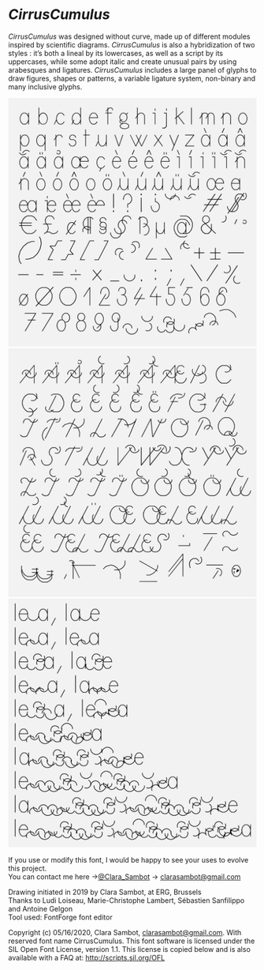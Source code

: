 # *CirrusCumulus*
*CirrusCumulus* was designed without curve, made up of different modules inspired by scientific diagrams. *CirrusCumulus* is also a hybridization of two styles : it’s both a lineal by its lowercases, as well as a script by its uppercases, while some adopt italic and create unusual pairs by using arabesques and ligatures. *CirrusCumulus* includes a large panel of glyphs to draw figures, shapes or patterns, a variable ligature system, non-binary and many inclusive glyphs. <br>

![set-glyphes](documentation/set_caracteres/Set_caracteres.jpg)
![set-glyphes2](documentation/set_caracteres/Set_caracteres2.jpg)
![set-glyphes2](documentation/set_caracteres/Set_caracteres3.jpg)




If you use or modify this font, I would be happy to see your uses to evolve this project.<br>
You can contact me here ->[@Clara_Sambot](https://www.instagram.com/clara_sambot/?hl=fr) ->
clarasambot@gmail.com


Drawing initiated in 2019 by Clara Sambot, at ERG, Brussels <br>
Thanks to Ludi Loiseau, Marie-Christophe Lambert, Sébastien Sanfilippo and Antoine Gelgon <br>
Tool used: FontForge font editor <br>

Copyright (c) 05/16/2020, Clara Sambot, clarasambot@gmail.com.
With reserved font name CirrusCumulus.
This font software is licensed under the SIL Open Font License, version 1.1.
This license is copied below and is also available with a FAQ at: http://scripts.sil.org/OFL